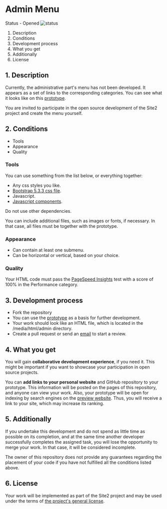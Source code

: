 # Admin Menu

Status - Opened ![status](https://placehold.co/15x15/26a269/26a269.png)

1. Description
2. Conditions
3. Development process
4. What you get
5. Additionally
6. License

## 1. Description

Currently, the administrative part's menu has not been developed. It appears as a set of links to the corresponding categories. You can see what it looks like on this [prototype](./media/html/admin/menu.html).

You are invited to participate in the open source development of the Site2 project and create the menu yourself.

## 2. Conditions

- Tools
- Appearance
- Quality

### Tools

You can use something from the list below, or everything together:

- Any css styles you like.
- [Bootstrap 5.3.3 css file](/media/css/bootstrap-5.3.3-dist/css/bootstrap.min.css).
- Javascript.
- [Javascript components](./../public/http/media/js/modules/components/).

Do not use other dependencies.

You can include additional files, such as images or fonts, if necessary. In that case, all files must be together with the prototype.

### Appearance

- Can contain at least one submenu.
- Can be horizontal or vertical, based on your choice.

### Quality

Your HTML code must pass the [PageSpeed Insights](https://pagespeed.web.dev/) test with a score of 100% in the Performance category.

## 3. Development process

- Fork the repository
- You can use the [prototype](./media/html/admin/menu.html) as a basis for further development.
- Your work should look like an HTML file, which is located in the /media/html/admin directory.
- Create a pull request or send an [email](mailto:pomahehko.c@gmail.com) to start a review.

## 4. What you get

You will gain **collaborative development experience**, if you need it. This might be important if you want to showcase your participation in open source projects.

You can **add links to your personal website** and GitHub repository to your prototype. This information will be posted on the pages of this repository, and anyone can view your work. Also, your prototype will be open for indexing by search engines on the [preview website](https://site2.romanenko-studio.dev/en). Thus, you will receive a link to your site, which may increase its ranking.

## 5. Additionally

If you undertake this development and do not spend as little time as possible on its completion, and at the same time another developer successfully completes the assigned task, you will lose the opportunity to merge your work. In that case, it will be considered incomplete.

The owner of this repository does not provide any guarantees regarding the placement of your code if you have not fulfilled all the conditions listed above.

## 6. License

Your work will be implemented as part of the Site2 project and may be used under the terms of [the project's general license](./../LICENSE.md).
